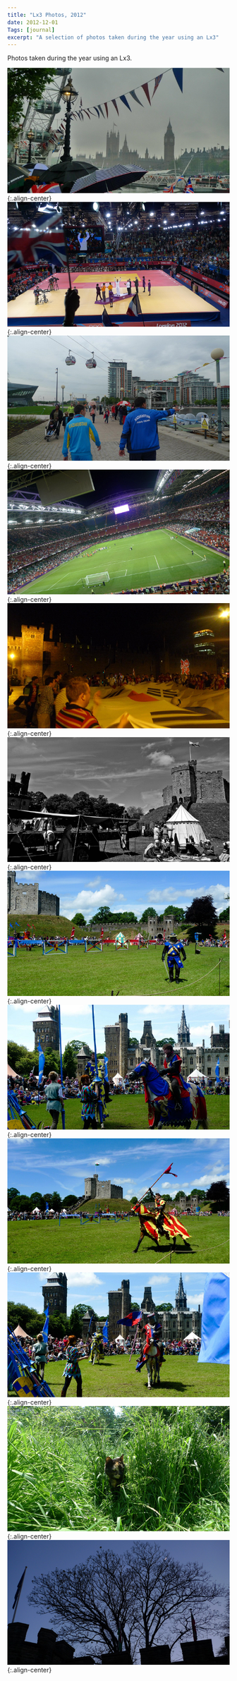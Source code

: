 ```yaml
---
title: "Lx3 Photos, 2012"
date: 2012-12-01
Tags: [journal]
excerpt: "A selection of photos taken during the year using an Lx3"
---
```


Photos taken during the year using an Lx3.

![2012_Lx3_01](/images/photograph/2012_Lx3_01.png "2012_Lx3_01"){:.align-center}
![2012_Lx3_02](/images/photograph/2012_Lx3_02.png "2012_Lx3_02"){:.align-center}
![2012_Lx3_03](/images/photograph/2012_Lx3_03.png "2012_Lx3_03"){:.align-center}
![2012_Lx3_04](/images/photograph/2012_Lx3_04.png "2012_Lx3_04"){:.align-center}
![2012_Lx3_05](/images/photograph/2012_Lx3_05.png "2012_Lx3_05"){:.align-center}
![2012_Lx3_06](/images/photograph/2012_Lx3_06.png "2012_Lx3_06"){:.align-center}
![2012_Lx3_07](/images/photograph/2012_Lx3_07.png "2012_Lx3_07"){:.align-center}
![2012_Lx3_08](/images/photograph/2012_Lx3_08.png "2012_Lx3_08"){:.align-center}
![2012_Lx3_09](/images/photograph/2012_Lx3_09.png "2012_Lx3_09"){:.align-center}
![2012_Lx3_10](/images/photograph/2012_Lx3_10.png "2012_Lx3_10"){:.align-center}
![2012_Lx3_11](/images/photograph/2012_Lx3_11.png "2012_Lx3_11"){:.align-center}
![2012_Lx3_12](/images/photograph/2012_Lx3_12.png "2012_Lx3_12"){:.align-center}
